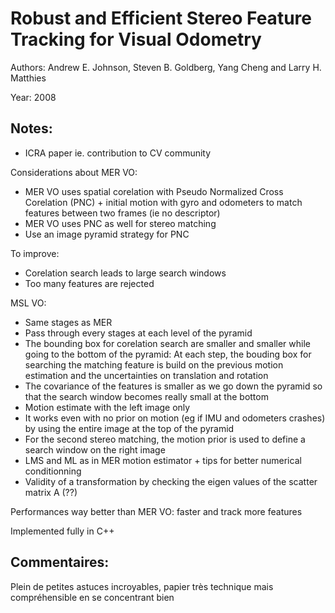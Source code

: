 # Robust and Efficient Stereo Feature Tracking for Visual Odometry

Authors: Andrew E. Johnson, Steven B. Goldberg, Yang Cheng and Larry H. Matthies

Year: 2008

Notes:
---
* ICRA paper ie. contribution to CV community

Considerations about MER VO:
* MER VO uses spatial corelation with Pseudo Normalized Cross Corelation (PNC) + initial motion with gyro and odometers to match features between two frames (ie no descriptor)
* MER VO uses PNC as well for stereo matching
* Use an image pyramid strategy for PNC

To improve:
* Corelation search leads to large search windows 
* Too many features are rejected

MSL VO:
* Same stages as MER
* Pass through every stages at each level of the pyramid
* The bounding box for corelation search are smaller and smaller while going to the bottom of the pyramid: At each step, the bouding box for searching the matching feature is build on the previous motion estimation and the uncertainties on translation and rotation
* The covariance of the features is smaller as we go down the pyramid so that the search window becomes really small at the bottom
* Motion estimate with the left image only
* It works even with no prior on motion (eg if IMU and odometers crashes) by using the entire image at the top of the pyramid
* For the second stereo matching, the motion prior is used to define a search window on the right image
* LMS and ML as in MER motion estimator + tips for better numerical conditionning 
* Validity of a transformation by checking the eigen values of the scatter matrix A (??)

Performances way better than MER VO: faster and track more features

Implemented fully in C++

Commentaires:
---
Plein de petites astuces incroyables, papier très technique mais compréhensible en se concentrant bien

